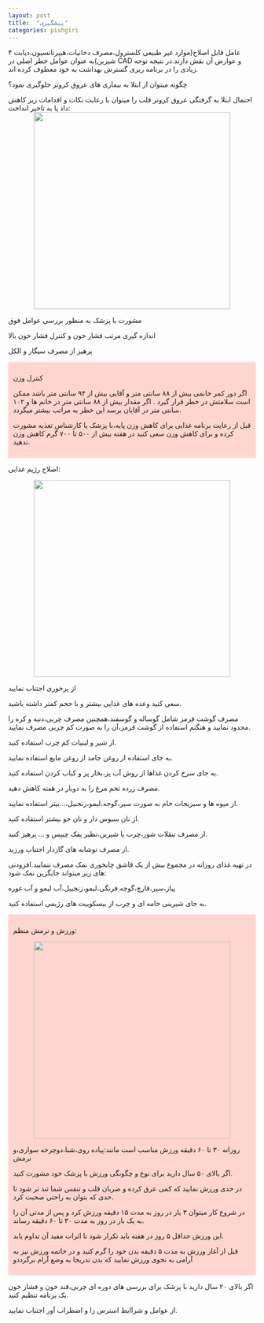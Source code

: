```yaml
---
layout: post
title:  "پیشگیری"
categories: pishgiri
---
```

<!-- tozih mokhtasar rajebe anvae pishgiri ezafe shava az ketab ghalb safhe 37 tozihe goyaa -->
۴ عامل قابل اصلاح(موارد غیر طبیعی کلسترول،مصرف دخانیات،هیپرتانسیون،دیابت شیرین)به عنوان عوامل خطر اصلی در CAD و عوارض آن نقش دارند.در نتیجه توجه زیادی را در برنامه ریزی گسترش بهداشت به خود معطوف کرده اند.


چگونه میتوان از ابتلا به بیماری های عروق کرونر جلوگیری نمود؟

احتمال  ابتلا به گرفتگی عروق کرونر قلب را میتوان با رعایت نکات و اقدامات زیر کاهش داد یا به تاخیر انداخت:
<img src="{{ site.baseurl }}/images/No-Smoking-No-Drinking.jpg" style="display: block;
margin-left: auto;
margin-right: auto;
width: 400px;">

<p> مشورت با پزشک به منظور بررسی عوامل فوق</p>
<p>اندازه گیری مرتب فشار خون و کنترل فشار خون بالا</p>
<p>پرهیز از مصرف سیگار و الکل</p>
<div style="background-color:#FFD6CF;padding:10px;">
<p> کنترل وزن</p>
<p>اگر دور کمر خانمی بیش از ۸۸ سانتی متر  و آقایی بیش از ۹۴ سانتی متر باشد ممکن است سلامتش در خطر قرار گیرد . اگر مقدار بیش از ۸۸ سانتی متر در خانم ها و ۱۰۲ سانتی متر در آقایان برسد این خطر به مراتب بیشتر میگردد.</p>
<p> قبل از رعایت برنامه غذایی برای کاهش وزن پایه،با پزشک یا کارشناس تغذیه مشورت کرده و برای کاهش وزن سعی کنید در هفته بیش از ۵۰۰ تا ۷۰۰ گرم کاهش وزن ندهید.</p>
</div>
<p>  اصلاح رژیم غذایی:</p>

<img src="{{ site.baseurl }}/images/eat.jpg" style="display: block;
margin-left: auto;
margin-right: auto;
width: 400px;">

<p> از پرخوری اجتناب نمایید</p>
<p> سعی کنید وعده های غذایی بیشتر و با حجم کمتر داشته باشید.</p>
<p> مصرف گوشت قرمز شامل گوساله و گوسفند،همچنین مصرف چربی،دنبه و کره را محدود نمایید و هنگتم استفاده از  گوشت قرمز،آن را به صورت کم چربی مصرف نمایید.</p>
<p> از شیر و لبنیات کم چرب استفاده کنید.</p>
<p> به جای استفاده از روغن جامد از روغن مایع استفاده نمایید.</p>
<p> به جای سرخ کردن غذاها از روش آب پز،بخار پز و کباب کردن استفاده کنید.</p>
<p> مصرف  زرده تخم مرغ را به دوبار در هفته کاهش دهید.</p>
<p> از میوه ها و سبزیجات خام به صورت سیر،گوجه،لیمو،زنجبیل،...بیتر استفاده نمایید.</p>
<p> از نان سبوس دار و نان جو بیشتر استفاده کنید.
<p>از مصرف تنقلات شور،چرب یا شیرین،نظیر پفک چیپس و ... پرهیز کنید.</p>
<p> از مصرف نوشابه های گازدار اجتناب ورزید.</p>
<p> در تهیه غذای روزانه در مجموع بیش از یک قاشق چایخوری نمک مصرف ننمایید.افزودنی های زیر میتواند جایگزین نمک شود:</p>
<p> پیاز،سیر،قارچ،گوجه فرنگی،لیمو،زنجبیل،آب لیمو و آب غوره</p>
<p> به جای شیرینی خامه ای و چرب از بیسکوییت های رژیمی استفاده کنید.</p>
<div style="background-color:#FFD6CF;padding:10px;">

<p> ورزش و نرمش منظم:</p>
<img src="{{ site.baseurl }}/images/varzesh.jpg" style="display: block;
margin-left: auto;
margin-right: auto;
width: 400px;">
<p> روزانه ۳۰ تا ۶۰ دقیقه ورزش مناسب است مانند:پیاده روی،شنا،دوچرخه سواری،و نرمش</p>
<p> اگر بالای ۵۰ سال دارید برای نوع و چگونگی ورزش با پزشک خود مشورت کنید.</p>
<p> در حدی ورزش نمایید که کمی عرق کرده و ضربان قلب و تنفس شما تند تر شود تا حدی که بتوان به راحتی صحبت کرد.</p>
<p> در شروع کار میتوان ۳ یار در روز به مدت ۱۵ دقیقه ورزش کرد و پس از مدتی آن را به یک بار در روز به مدت ۳۰ تا ۶۰ دقیقه رساند.</p>
<p> این ورزش حداقل ۵ روز در هفته باید تکرار شود تا اثرات مفید آن تداوم یابد.</p>
<p> قبل از آغاز ورزش به مدت ۵ دقیقه بدن خود را گرم کنید و در خاتمه ورزش نیز به آرامی به نحوی ورزش نمایید که بدن تدریجا به وضع آرام برگرددو</p>
</div>
<p> اگر بالای ۲۰ سال دارید با پزشک برای بررسی های دوره ای چربی،قند خون و فشار خون یک برنامه تنظیم کنید.</p>
<p> از عوامل و شراایط استرس زا و اضطراب آور اجتناب نمایید.</p>
